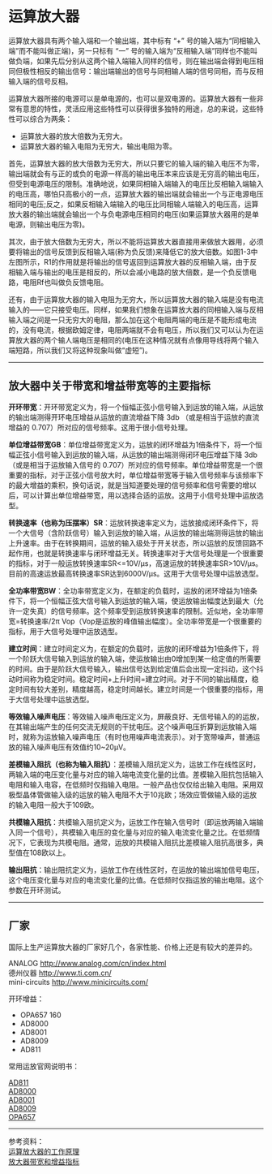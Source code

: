 <!-- OperationalAmplifier.md --- 
;; 
;; Description: 
;; Author: Hongyi Wu(吴鸿毅)
;; Email: wuhongyi@qq.com 
;; Created: 一 5月  8 14:14:08 2017 (+0800)
;; Last-Updated: 五 6月  2 17:19:46 2017 (+0800)
;;           By: Hongyi Wu(吴鸿毅)
;;     Update #: 12
;; URL: http://wuhongyi.cn -->

# 运算放大器

运算放大器具有两个输入端和一个输出端，其中标有 “+” 号的输入端为“同相输入端”而不能叫做正端)，另一只标有 “一” 号的输入端为“反相输入端”同样也不能叫做负端，如果先后分别从这两个输入端输入同样的信号，则在输出端会得到电压相同但极性相反的输出信号：输出端输出的信号与同相输人端的信号同相，而与反相输入端的信号反相。

运算放大器所接的电源可以是单电源的，也可以是双电源的。运算放大器有一些非常有意思的特性，灵活应用这些特性可以获得很多独特的用途，总的来说，这些特性可以综合为两条：

- 运算放大器的放大倍数为无穷大。
- 运算放大器的输入电阻为无穷大，输出电阻为零。

首先，运算放大器的放大倍数为无穷大，所以只要它的输入端的输入电压不为零，输出端就会有与正的或负的电源一样高的输出电压本来应该是无穷高的输出电压，但受到电源电压的限制。准确地说，如果同相输入端输入的电压比反相输入端输入的电压高，哪怕只高极小的一点，运算放大器的输出端就会输出一个与正电源电压相同的电压;反之，如果反相输入端输入的电压比同相输人端输入的电压高，运算放大器的输出端就会输出一个与负电源电压相同的电压(如果运算放大器用的是单电源，则输出电压为零)。

其次，由于放大倍数为无穷大，所以不能将运算放大器直接用来做放大器用，必须要将输出的信号反馈到反相输入端(称为负反馈)来降低它的放大倍数。如图1-3中左图所示，R1的作用就是将输出的信号返回到运算放大器的反相输入端，由于反相输入端与输出的电压是相反的，所以会减小电路的放大倍数，是一个负反馈电路，电阻Rf也叫做负反馈电阻。

还有，由于运算放大器的输入电阻为无穷大，所以运算放大器的输入端是没有电流输入的——它只接受电压。同样，如果我们想象在运算放大器的同相输入端与反相输入端之间是一只无穷大的电阻，那么加在这个电阻两端的电压是不能形成电流的，没有电流，根据欧姆定律，电阻两端就不会有电压，所以我们又可以认为在运算放大器的两个输人端电压是相同的(电压在这种情况就有点像用导线将两个输入端短路，所以我们又将这种现象叫做“虚短”)。

----

## 放大器中关于带宽和增益带宽等的主要指标

**开环带宽**：开环带宽定义为，将一个恒幅正弦小信号输入到运放的输入端，从运放的输出端测得开环电压增益从运放的直流增益下降 3db （或是相当于运放的直流增益的 0.707）所对应的信号频率。这用于很小信号处理。

**单位增益带宽GB**：单位增益带宽定义为，运放的闭环增益为1倍条件下，将一个恒幅正弦小信号输入到运放的输入端，从运放的输出端测得闭环电压增益下降 3db（或是相当于运放输入信号的 0.707）所对应的信号频率。单位增益带宽是一个很重要的指标，对于正弦小信号放大时，单位增益带宽等于输入信号频率与该频率下的最大增益的乘积，换句话说，就是当知道要处理的信号频率和信号需要的增以后，可以计算出单位增益带宽，用以选择合适的运放。这用于小信号处理中运放选型。
 
**转换速率（也称为压摆率）SR**：运放转换速率定义为，运放接成闭环条件下，将一个大信号（含阶跃信号）输入到运放的输入端，从运放的输出端测得运放的输出上升速率。由于在转换期间，运放的输入级处于开关状态，所以运放的反馈回路不起作用，也就是转换速率与闭环增益无关。转换速率对于大信号处理是一个很重要的指标，对于一般运放转换速率SR<=10V/μs，高速运放的转换速率SR>10V/μs。目前的高速运放最高转换速率SR达到6000V/μs。这用于大信号处理中运放选型。

**全功率带宽BW**：全功率带宽定义为，在额定的负载时，运放的闭环增益为1倍条件下，将一个恒幅正弦大信号输入到运放的输入端，使运放输出幅度达到最大（允许一定失真）的信号频率。这个频率受到运放转换速率的限制。近似地，全功率带宽=转换速率/2π Vop（Vop是运放的峰值输出幅度）。全功率带宽是一个很重要的指标，用于大信号处理中运放选型。

**建立时间**：建立时间定义为，在额定的负载时，运放的闭环增益为1倍条件下，将一个阶跃大信号输入到运放的输入端，使运放输出由0增加到某一给定值的所需要的时间。由于是阶跃大信号输入，输出信号达到给定值后会出现一定抖动，这个抖动时间称为稳定时间。稳定时间+上升时间=建立时间。对于不同的输出精度，稳定时间有较大差别，精度越高，稳定时间越长。建立时间是一个很重要的指标，用于大信号处理中运放选型。

**等效输入噪声电压**：等效输入噪声电压定义为，屏蔽良好、无信号输入的的运放，在其输出端产生的任何交流无规则的干扰电压。这个噪声电压折算到运放输入端时，就称为运放输入噪声电压（有时也用噪声电流表示）。对于宽带噪声，普通运放的输入噪声电压有效值约10~20μV。

**差模输入阻抗（也称为输入阻抗）**：差模输入阻抗定义为，运放工作在线性区时，两输入端的电压变化量与对应的输入端电流变化量的比值。差模输入阻抗包括输入电阻和输入电容，在低频时仅指输入电阻。一般产品也仅仅给出输入电阻。采用双极型晶体管做输入级的运放的输入电阻不大于10兆欧；场效应管做输入级的运放的输入电阻一般大于109欧。

**共模输入阻抗**：共模输入阻抗定义为，运放工作在输入信号时（即运放两输入端输入同一个信号），共模输入电压的变化量与对应的输入电流变化量之比。在低频情况下，它表现为共模电阻。通常，运放的共模输入阻抗比差模输入阻抗高很多，典型值在108欧以上。

**输出阻抗**：输出阻抗定义为，运放工作在线性区时，在运放的输出端加信号电压，这个电压变化量与对应的电流变化量的比值。在低频时仅指运放的输出电阻。这个参数在开环测试。

----


 
 

## 厂家

国际上生产运算放大器的厂家好几个，各家性能、价格上还是有较大的差异的。


ANALOG  http://www.analog.com/cn/index.html  
德州仪器  http://www.ti.com.cn/  
mini-circuits  http://www.minicircuits.com/


开环增益：  
- OPA657 160
- AD8000
- AD8001
- AD8009
- AD811


常用运放官网说明书：

[AD811](http://wuhongyi.cn/HardwareNote/pdf/Preamplifier/AD811.pdf)  
[AD8000](http://wuhongyi.cn/HardwareNote/pdf/Preamplifier/AD8000.pdf)  
[AD8001](http://wuhongyi.cn/HardwareNote/pdf/Preamplifier/AD8001.pdf)  
[AD8009](http://wuhongyi.cn/HardwareNote/pdf/Preamplifier/AD8009_cn.pdf)  
[OPA657](http://wuhongyi.cn/HardwareNote/pdf/Preamplifier/OPA657.pdf)  


----

参考资料：  
[运算放大器的工作原理](http://www.21ic.com/jichuzhishi/analog/operation-amp/2013-01-07/155940.html)  
[放大器带宽和增益指标](https://wenku.baidu.com/view/12605aafdd3383c4bb4cd201.html)

<!-- OperationalAmplifier.md ends here -->
